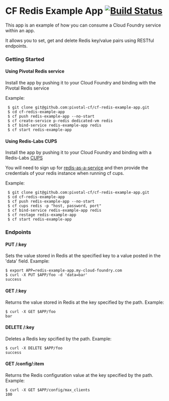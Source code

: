 # CF Redis Example App [![Build Status](https://travis-ci.org/pivotal-cf/cf-redis-example-app.svg)](https://travis-ci.org/pivotal-cf/cf-redis-example-app)

This app is an example of how you can consume a Cloud Foundry service within an app.

It allows you to set, get and delete Redis key/value pairs using RESTful endpoints.

### Getting Started

#### Using Pivotal Redis service

Install the app by pushing it to your Cloud Foundry and binding with the Pivotal Redis service

Example:

     $ git clone git@github.com:pivotal-cf/cf-redis-example-app.git
     $ cd cf-redis-example-app
     $ cf push redis-example-app --no-start
     $ cf create-service p-redis dedicated-vm redis
     $ cf bind-service redis-example-app redis
     $ cf start redis-example-app
     
#### Using Redis-Labs CUPS

Install the app by pushing it to your Cloud Foundry and binding with a Redis-Labs [CUPS](https://docs.cloudfoundry.org/devguide/services/user-provided.html)

You will need to sign up for [redis-as-a-service](https://redislabs.com/) and then provide the credentials of your redis instance when running cf cups.

Example:

     $ git clone git@github.com:pivotal-cf/cf-redis-example-app.git
     $ cd cf-redis-example-app
     $ cf push redis-example-app --no-start
     $ cf cups redis -p "host, password, port"
     $ cf bind-service redis-example-app redis
     $ cf restage redis-example-app
     $ cf start redis-example-app

### Endpoints

#### PUT /:key

Sets the value stored in Redis at the specified key to a value posted in the 'data' field. Example:

    $ export APP=redis-example-app.my-cloud-foundry.com
    $ curl -X PUT $APP/foo -d 'data=bar'
    success


#### GET /:key

Returns the value stored in Redis at the key specified by the path. Example:

    $ curl -X GET $APP/foo
    bar

#### DELETE /:key

Deletes a Redis key spcified by the path. Example:

    $ curl -X DELETE $APP/foo
    success

#### GET /config/:item

Returns the Redis configuration value at the key specified by the path. Example:

    $ curl -X GET $APP/config/max_clients
    100
